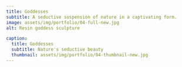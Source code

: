 ```yaml
---
title: Goddesses
subtitle: A seductive suspension of nature in a captivating form.
image: assets/img/portfolio/04-full-new.jpg
alt: Resin goddess sculpture

caption:
  title: Goddesses
  subtitle: Nature's seductive beauty
  thumbnail: assets/img/portfolio/04-thumbnail-new.jpg
---
```

